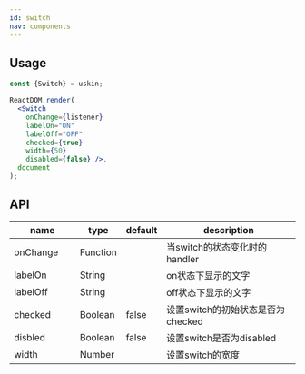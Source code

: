 ```yaml
---
id: switch
nav: components
---
```


## Usage
```jsx
const {Switch} = uskin;

ReactDOM.render(
  <Switch
    onChange={listener}
    labelOn="ON"
    labelOff="OFF"
    checked={true}
    width={50}
    disabled={false} />,
  document
);
```

## API
<table>
  <thead>
    <tr>
      <th style="width: 100px;">name</th>
      <th style="width: 50px;">type</th>
      <th style="width: 50px;">default</th>
      <th>description</th>
    </tr>
  </thead>
  <tbody>
    <tr>
      <td>onChange</td>
      <td>Function</td>
      <td></td>
      <td>当switch的状态变化时的handler</td>
    </tr>
    <tr>
      <td>labelOn</td>
      <td>String</td>
      <td></td>
      <td>on状态下显示的文字</td>
    </tr>
    <tr>
      <td>labelOff</td>
      <td>String</td>
      <td></td>
      <td>off状态下显示的文字</td>
    </tr>
    <tr>
      <td>checked</td>
      <td>Boolean</td>
      <td>false</td>
      <td>设置switch的初始状态是否为checked</td>
    </tr>
    <tr>
      <td>disbled</td>
      <td>Boolean</td>
      <td>false</td>
      <td>设置switch是否为disabled</td>
    </tr>
    <tr>
      <td>width</td>
      <td>Number</td>
      <td></td>
      <td>设置switch的宽度</td>
    </tr>
  </tbody>
</table>

